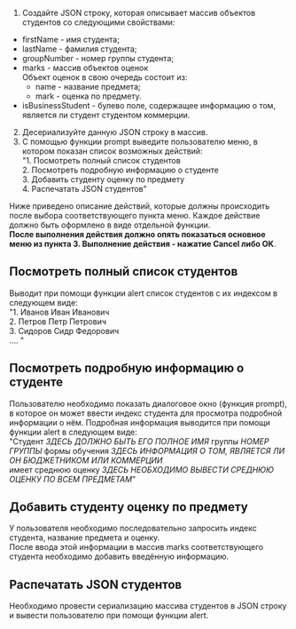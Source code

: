1.  Создайте JSON строку, которая описывает массив объектов студентов со следующими свойствами:
  - firstName - имя студента;
  - lastName - фамилия студента;
  - groupNumber - номер группы студента;
  - marks - массив объектов оценок <br>
    Объект оценок в свою очередь состоит из:
    - name - название предмета;
    - mark - оценка по предмету.
  - isBusinessStudent - булево поле, содержащее информацию о том, является ли студент студентом коммерции.

2.  Десериализуйте данную JSON строку в массив.
3.  С помощью функции prompt выведите пользователю меню, в котором показан список возможных действий: <br>
    "1.  Посмотреть полный список студентов <br>
    2.  Посмотреть подробную информацию о студенте <br>
    3.  Добавить студенту оценку по предмету <br>
    4.  Распечатать JSON студентов"


Ниже приведено описание действий, которые должны происходить после выбора соответствующего пункта меню. Каждое действие должно быть оформлено в виде отдельной функции. <br>
**После выполнения действия должно опять показаться основное меню из пункта 3. Выполнение действия - нажатие Cancel либо OK**.
## Посмотреть полный список студентов
Выводит при помощи функции alert список студентов с их индексом в следующем виде: <br>
    "1. Иванов Иван Иванович <br>
     2. Петров Петр Петрович <br>
     3. Сидоров Сидр Федорович <br>
     ....
     "
## Посмотреть подробную информацию о студенте
Пользователю необходимо показать диалоговое окно (функция prompt), в которое он может ввести индекс студента для просмотра подробной информации о нём.
Подробная информация выводится при помощи функции alert в следующем виде: <br>
    "Студент *ЗДЕСЬ ДОЛЖНО БЫТЬ ЕГО ПОЛНОЕ ИМЯ* группы *НОМЕР ГРУППЫ* формы обучения *ЗДЕСЬ ИНФОРМАЦИЯ О ТОМ, ЯВЛЯЕТСЯ ЛИ ОН БЮДЖЕТНИКОМ ИЛИ КОММЕРЦИИ* <br>
    имеет среднюю оценку *ЗДЕСЬ НЕОБХОДИМО ВЫВЕСТИ СРЕДНЮЮ ОЦЕНКУ ПО ВСЕМ ПРЕДМЕТАМ*"

## Добавить студенту оценку по предмету
У пользователя необходимо последовательно запросить индекс студента, название предмета и оценку. <br>
После ввода этой информации в массив marks соответствующего студента необходимо добавить введённую информацию.

## Распечатать JSON студентов
Необходимо провести сериализацию массива студентов в JSON строку и вывести пользователю при помощи функции alert.
